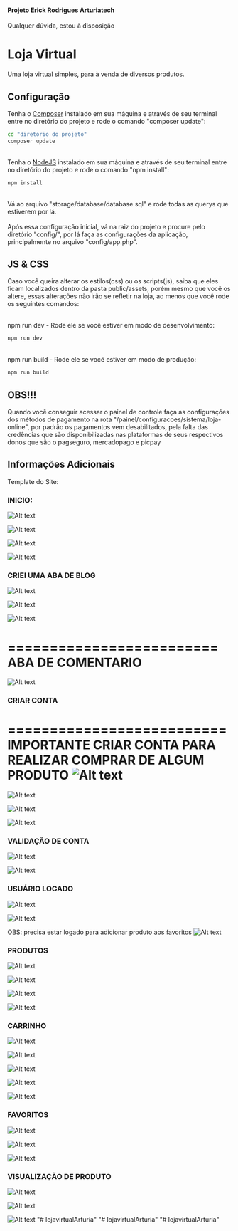 #### Projeto Erick Rodrigues Arturiatech
Qualquer dúvida, estou à disposição

# Loja Virtual
Uma loja virtual simples, para à venda de diversos produtos.
## Configuração
Tenha o [Composer](https://getcomposer.org/) instalado em sua máquina e através de seu terminal entre no diretório do projeto e rode o comando "composer update":
```sh
cd "diretório do projeto"
composer update
```
<br>Tenha o [NodeJS](https://nodejs.org/en) instalado em sua máquina e através de seu terminal entre no diretório do projeto e rode o comando "npm install":
```sh
npm install
```
<br>Vá ao arquivo "storage/database/database.sql" e rode todas as querys que estiverem por lá.<br><br>
Após essa configuração inicial, vá na raiz do projeto e procure pelo diretório "config/", por lá faça as configurações da aplicação, principalmente no arquivo "config/app.php".

## JS & CSS
Caso você queira alterar os estilos(css) ou os scripts(js), saiba que eles ficam localizados dentro da pasta public/assets, porém mesmo que você os altere, essas alterações não irão se refletir na loja, ao menos que você rode os seguintes comandos:

<br>npm run dev - Rode ele se você estiver em modo de desenvolvimento:
```sh
npm run dev
```

<br>npm run build - Rode ele se você estiver em modo de produção:
```sh
npm run build
```

## OBS!!!
Quando você conseguir acessar o painel de controle faça as configurações dos métodos de pagamento na rota "/painel/configuracoes/sistema/loja-online", por padrão os pagamentos vem desabilitados, pela falta das credências que são disponibilizadas nas plataformas de seus respectivos donos que são o pagseguro, mercadopago e picpay

## Informações Adicionais

Template do Site:

### INICIO:

![Alt text](Prints\Inicio.png)

![Alt text](Prints\Inicio2.png)

![Alt text](Prints\inicio3.png)

![Alt text](<Prints\Direitos Autorais.png>)
<br>

### CRIEI UMA ABA DE BLOG
![Alt text](Prints/Blog.png)



![Alt text](Prints\Blog1.png)

![Alt text](Prints\blog2.png)


=========================
ABA DE COMENTARIO
==========================


![Alt text](Prints\blogcomida.png)

### CRIAR CONTA
==========================
IMPORTANTE CRIAR CONTA PARA REALIZAR COMPRAR DE ALGUM PRODUTO
![Alt text](<Prints\Frete gratis, precisa esta logado.png>)
==========================
![Alt text](<Prints\Prints\Criar conta.png>)

![Alt text](<Prints\Cadastro Tela de login.png>)

![Alt text](<Prints\Cadastro tela de login 2.png>)


### VALIDAÇÃO DE CONTA

![Alt text](<Prints\TIREI A VALIDAÇÃO.png>)

![Alt text](<Prints\VALIDAÇÃO TIRADA-1.png>)


### USUÁRIO LOGADO

![Alt text](<Prints\Usuario logado.png>)

![Alt text](<Prints\Usuario logado2.png>)

OBS: precisa estar logado para adicionar produto aos favoritos
![Alt text](<Prints\Frete gratis, precisa esta logado-1.png>)

### PRODUTOS

![Alt text](Prints\Produto.png)

![Alt text](Prints\produto1.png)

![Alt text](Prints\produto2.png)

![Alt text](Prints\Produtos3.png)

### CARRINHO

![Alt text](Prints\CARRINHO.png)

![Alt text](<Prints\Carrinho cheio com amei.png>)

![Alt text](<Prints\Produtos no carrinhos.png>)

![Alt text](<Prints\Produtos no carrinhos2.png>)

![Alt text](<Prints\Produtos no carrinhos3.png>)

### FAVORITOS

![Alt text](<Prints\Produto adicionado a gostei.png>)

![Alt text](Prints\Favoritos.png)

![Alt text](<Prints\Favoritos 2.png>)

### VISUALIZAÇÃO DE PRODUTO

![Alt text](<Prints\Visualizar Produto.png>)

![Alt text](<Prints\Visualizar 2.png>)

![Alt text](<Prints\Visualizar 3.png>)
"# lojavirtualArturia"  "# lojavirtualArturia"
"# lojavirtualArturia"
